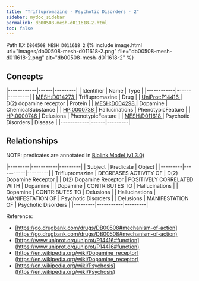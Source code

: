 ```yaml
---
title: "Triflupromazine - Psychotic Disorders - 2"
sidebar: mydoc_sidebar
permalink: db00508-mesh-d011618-2.html
toc: false 
---
```



Path ID: `DB00508_MESH_D011618_2`
{% include image.html url="images/db00508-mesh-d011618-2.png" file="db00508-mesh-d011618-2.png" alt="db00508-mesh-d011618-2" %}

## Concepts

|------------|------|---------|
| Identifier | Name | Type    |
|------------|------|---------|
| <a href="https://identifiers.org/MESH:D014273">MESH:D014273 </a> | Triflupromazine | Drug |
| <a href="https://identifiers.org/UniProt:P14416">UniProt:P14416 </a> | D(2) dopamine receptor | Protein |
| <a href="https://identifiers.org/MESH:D004298">MESH:D004298 </a> | Dopamine | ChemicalSubstance |
| <a href="https://identifiers.org/HP:0000738">HP:0000738 </a> | Hallucinations | PhenotypicFeature |
| <a href="https://identifiers.org/HP:0000746">HP:0000746 </a> | Delusions | PhenotypicFeature |
| <a href="https://identifiers.org/MESH:D011618">MESH:D011618 </a> | Psychotic Disorders | Disease |
|------------|------|---------|

## Relationships


NOTE: predicates are annotated in <a href="https://github.com/biolink/biolink-model/releases/tag/v1.3.0">Biolink Model (v1.3.0)</a>

|---------|-----------|---------|
| Subject | Predicate | Object  |
|---------|-----------|---------|
| Triflupromazine | DECREASES ACTIVITY OF | D(2) Dopamine Receptor |
| D(2) Dopamine Receptor | POSITIVELY CORRELATED WITH | Dopamine |
| Dopamine | CONTRIBUTES TO | Hallucinations |
| Dopamine | CONTRIBUTES TO | Delusions |
| Hallucinations | MANIFESTATION OF | Psychotic Disorders |
| Delusions | MANIFESTATION OF | Psychotic Disorders |
|---------|-----------|---------|

Reference: 
  - [https://go.drugbank.com/drugs/DB00508#mechanism-of-action](https://go.drugbank.com/drugs/DB00508#mechanism-of-action)
  - [https://www.uniprot.org/uniprot/P14416#function](https://www.uniprot.org/uniprot/P14416#function)
  - [https://en.wikipedia.org/wiki/Dopamine_receptor](https://en.wikipedia.org/wiki/Dopamine_receptor)
  - [https://en.wikipedia.org/wiki/Psychosis](https://en.wikipedia.org/wiki/Psychosis)
